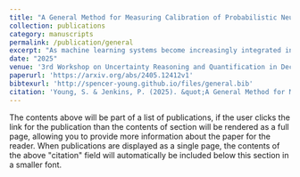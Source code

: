 ```yaml
---
title: "A General Method for Measuring Calibration of Probabilistic Neural Regressors"
collection: publications
category: manuscripts
permalink: /publication/general
excerpt: "As machine learning systems become increasingly integrated into real-world applications, accurately representing uncertainty is crucial for enhancing their robustness and reliability. Neural networks are effective at fitting high-dimensional probability distributions but often suffer from poor calibration, leading to overconfident predictions. In the regression setting, we find that existing metrics for quantifying model calibration, such as Expected Calibration Error (ECE) and Negative Log Likelihood (NLL), introduce bias, require parametric assumptions, and suffer from information theoretic bounds on their estimating power. We propose a new approach using conditional kernel mean embeddings to measure calibration discrepancies without these shortcomings. Preliminary experiments on synthetic data demonstrate the method's potential, with future work planned for more complex applications."
date: "2025"
venue: '3rd Workshop on Uncertainty Reasoning and Quantification in Decision Making (KDD)'
paperurl: 'https://arxiv.org/abs/2405.12412v1'
bibtexurl: 'http://spencer-young.github.io/files/general.bib'
citation: 'Young, S. & Jenkins, P. (2025). &quot;A General Method for Measuring Calibration of Probabilistic Neural Regressors.&quot; <i>3rd Workshop on Uncertainty Reasoning and Quantification in Decision Making (KDD)</i>.'
---
```

The contents above will be part of a list of publications, if the user clicks the link for the publication than the contents of section will be rendered as a full page, allowing you to provide more information about the paper for the reader. When publications are displayed as a single page, the contents of the above "citation" field will automatically be included below this section in a smaller font.
